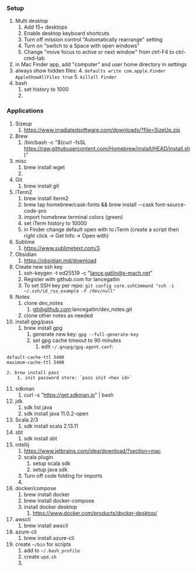 ### Setup
1. Multi desktop
	1. Add 15+ desktops
	2. Enable desktop keyboard shortcuts
	3. Turn off mission control "Automatically rearrange" setting
	4. Turn on "switch to a Space with open windows"
	5. Change "move focus to active or next window" from ctrl-F4 to ctrl-cmd-tab
2. in Mac Finder app, add "computer" and user home directory in settings
3. always show hidden files:
	4. `defaults write com.apple.Finder AppleShowAllFiles true`
	5. `killall Finder`
5. bash
	1. set history to 1000
	2. 
	
### Applications
1. Sizeup
	1. https://www.irradiatedsoftware.com/downloads/?file=SizeUp.zip
2. Brew
	1. /bin/bash -c "$(curl -fsSL https://raw.githubusercontent.com/Homebrew/install/HEAD/install.sh)"
3. misc
	1. brew install wget
	2. 
4. Git
	1. brew install git
5. iTerm2
	1. brew install iterm2
	2. brew tap homebrew/cask-fonts && brew install --cask font-source-code-pro
	3. import homebrew terminal colors (green)
	5. set iTerm history to 10000
	6. in Finder change default open with to iTerm (create a script then right click -> Get Info -> Open with)
6. Sublime
	1. https://www.sublimetext.com/3
7. Obsidian
	1. https://obsidian.md/download
8. Create new ssh key
	1. ssh-keygen -t ed25519 -c "lance.gatlin@s-mach.net"
	2. Register with github.com for lancegatlin
	3. To set SSH key per repo:  `git config core.sshCommand "ssh -i ~/.ssh/id_rsa_example -F /dev/null"`
9. Notes
	1. clone dev_notes
		1. git@github.com:lancegatlin/dev_notes.git
	2. clone other notes as needed
10. install gpg/pass
	1. brew install gpg
		1. generate new key: `gpg --full-generate-key`
		2. set gpg cache timeout to 90 minutes
			1. edit `~/.gnupg/gpg-agent.conf`:
```
default-cache-ttl 5400
maximum-cache-ttl 5400
```
	2. brew install pass
		1. init password store: `pass init <hex id>`
11. sdkman
	1. curl -s "https://get.sdkman.io" | bash
12. jdk
	1. sdk list java
	2. sdk install java 11.0.2-open
13. Scala 2/3
	1. sdk install scala 2.13.11
14. sbt
	1. sdk install sbt
15. intellij
	1. https://www.jetbrains.com/idea/download/?section=mac
	2. scala plugin
		1. setup scala sdk
		2. setup java sdk
	3. Turn off code folding for imports
	4. 
16. docker/compose
	1. brew install docker
	2. brew install docker-compose
	3. install docker desktop
		1. https://www.docker.com/products/docker-desktop/
17. awscli
	1. brew install awscli
18. azure-cli
	1. brew install azure-cli
19. create `~/bin` for scripts
	1. add to `~/.bash_profile`
	2. create `upd.sh`
	3. 